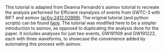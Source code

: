 This tutorial is adapted from Deanna Fernando's asimov tutorial to recreate the analysis performed for Efficient reanalysis of events from GWTC-3 with RIFT and asimov [(arXiv:2412.02999)](http://arxiv.org/abs/2412.02999). The original tutorial (and python scripts) can be found [here](https://git.ligo.org/deanna.fernando/settings/-/tree/main?ref_type=heads). The tutorial was modified here to be a simpler introduction to asimov, as opposed to duplicating the analysis done for the paper. It includes analyses for just two events, GW191109 and GW191222, each with three waveforms, to showcase the convenience added by automating this process with asimov.